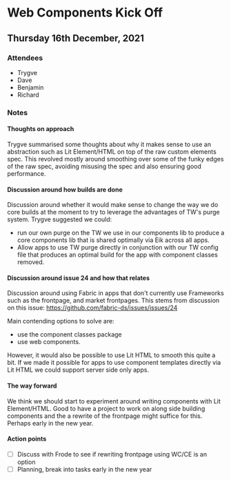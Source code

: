# Web Components Kick Off

## Thursday 16th December, 2021

### Attendees

* Trygve
* Dave
* Benjamin
* Richard

### Notes

#### Thoughts on approach

Trygve summarised some thoughts about why it makes sense to use an abstraction such as Lit Element/HTML on top of the raw custom elements spec. 
This revolved mostly around smoothing over some of the funky edges of the raw spec, avoiding misusing the spec and also ensuring good performance.

#### Discussion around how builds are done

Discussion around whether it would make sense to change the way we do core builds at the moment to try to leverage the advantages of TW's purge system.
Trygve suggested we could:
* run our own purge on the TW we use in our components lib to produce a core components lib that is shared optimally via Eik across all apps.
* Allow apps to use TW purge directly in conjunction with our TW config file that produces an optimal build for the app with component classes removed.

#### Discussion around issue 24 and how that relates

Discussion around using Fabric in apps that don't currently use Frameworks such as the frontpage, and market frontpages. This stems from discussion on this issue: 
https://github.com/fabric-ds/issues/issues/24

Main contending options to solve are:
* use the component classes package
* use web components. 

However, it would also be possible to use Lit HTML to smooth this quite a bit. 
If we made it possible for apps to use component templates directly via Lit HTML we could support server side only apps.

#### The way forward

We think we should start to experiment around writing components with Lit Element/HTML. Good to have a project to work on along side building components
and the a rewrite of the frontpage might suffice for this. Perhaps early in the new year.

#### Action points

- [ ] Discuss with Frode to see if rewriting frontpage using WC/CE is an option
- [ ] Planning, break into tasks early in the new year
